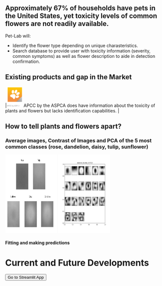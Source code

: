 

## Approximately 67% of households have pets in the United States, yet toxicity levels of common flowers are not readily available. 

Pet-Lab will:
- Identify the flower type depending on unique charasteristics.
- Search database to provide user with toxicity information (severity, common symptoms) as well as flower description to aide in detection confirmation.


## Existing products and gap in the Market



|<img class="resize" src="apcc.PNG" width="10%" height="10%" > APCC by the ASPCA does have information about the toxicity of plants and flowers but lacks identification capabilities.   |


## How to tell plants and flowers apart?

### Average images, Contrast of Images and PCA of the 5 most common classes (rose, dandelion, daisy, tulip, sunflower)

      
 <p float="left">
  <img src="Averages.png" width="33%"  height="250"/>
  <img src="dandelion_Eigenstate-1.png" width="33%" height="250"/>
</p>


#### Fitting and making predictions


# Current and Future Developments

<form action="https://share.streamlit.io/flrivera/pet-lab/main/Recog_app.py">
    <input type="submit" value="Go to Streamlit App" />
</form>



